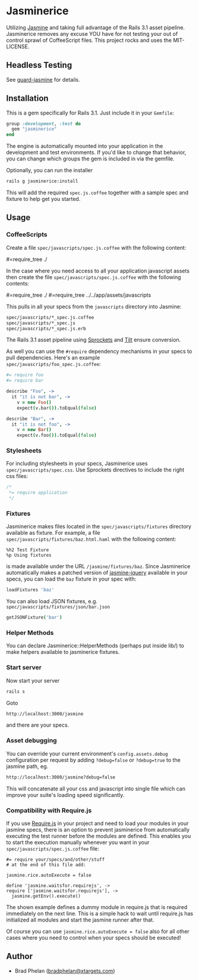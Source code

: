 Jasminerice
===========

Utilizing [Jasmine](http://pivotal.github.com/jasmine/) and taking full advantage
of the Rails 3.1 asset pipeline. Jasminerice removes any excuse YOU have for
not testing your out of control sprawl of CoffeeScript files.
This project rocks and uses the MIT-LICENSE.

Headless Testing
----------------

See [guard-jasmine](https://github.com/netzpirat/guard-jasmine) for details.

Installation
------------

This is a gem specifically for Rails 3.1. Just include it in
your `Gemfile`:

```ruby
group :development, :test do
  gem "jasminerice"
end
```

The engine is automatically mounted into your application in the development
and test environments. If you'd like to change that behavior, you can
change which groups the gem is included in via the gemfile.

Optionally, you can run the installer

```bash
rails g jasminerice:install
```

This will add the required `spec.js.coffee` together with a sample spec and
fixture to help get you started.

Usage
-----

### CoffeeScripts

Create a file `spec/javascripts/spec.js.coffee` with the following content:

  #=require_tree ./

In the case where you need access to all your application javascript assets then create the file `spec/javascripts/spec.js.coffee` with the following contents:

  #=require_tree ./
  #=require_tree ../../app/assets/javascripts

This pulls in all your specs from the `javascripts` directory into Jasmine:

```bash
spec/javascripts/*_spec.js.coffee
spec/javascripts/*_spec.js
spec/javascripts/*_spec.js.erb
```

The Rails 3.1 asset pipeline using [Sprockets](https://github.com/sstephenson/sprockets)
and [Tilt](https://github.com/rtomayko/tilt) ensure conversion.

As well you can use the `#require` dependency mechanisms in your specs to
pull dependencies. Here's an example `spec/javascripts/foo_spec.js.coffee`:

```coffeescript
#= require foo
#= require bar

describe "Foo", ->
  it "it is not bar", ->
    v = new Foo()
    expect(v.bar()).toEqual(false)

describe "Bar", ->
  it "it is not foo", ->
    v = new Bar()
    expect(v.foo()).toEqual(false)
```

### Stylesheets

For including stylesheets in your specs, Jasminerice uses `spec/javascripts/spec.css`.
Use Sprockets directives to include the right css files:

```css
/*
 *= require application
 */
```

### Fixtures

Jasminerice makes files located in the `spec/javascripts/fixtures` directory available
as fixture. For example, a file `spec/javascripts/fixtures/baz.html.haml` with the
following content:

```haml
%h2 Test Fixture
%p Using fixtures
```

is made available under the URL `/jasmine/fixtures/baz`. Since Jasminerice automatically
makes a patched version of [jasmine-jquery](https://github.com/velesin/jasmine-jquery)
available in your specs, you can load the `baz` fixture in your spec with:

```coffeescript
loadFixtures 'baz'
```

You can also load JSON fixtures, e.g. `spec/javascripts/fixtures/json/bar.json`

```coffeescript
getJSONFixture('bar')
```

### Helper Methods
You can declare Jasminerice::HelperMethods (perhaps put inside lib/) to make helpers available to jasminerice fixtures.

### Start server

Now start your server

```bash
rails s
```

Goto

```bash
http://localhost:3000/jasmine
```

and there are your specs.

### Asset debugging

You can override your current environment's `config.assets.debug` configuration per request
by adding `?debug=false` or `?debug=true` to the jasmine path, eg.

```bash
http://localhost:3000/jasmine?debug=false
```

This will concatenate all your css and javascript into single file which can improve your
suite's loading speed significantly.

### Compatibility with Require.js

If you use [Require.js](http://requirejs.org/) in your project and need to load your
modules in your jasmine specs, there is an option to prevent jasminerice from automatically
executing the test runner before the modules are defined. This enables you to start the
execution manually whenever you want in your `spec/javascripts/spec.js.coffee` file:

    #= require your/specs/and/other/stuff
    # at the end of this file add:

    jasmine.rice.autoExecute = false

    define 'jasmine.waitsfor.requirejs', ->
    require ['jasmine.waitsfor.requirejs'], ->
      jasmine.getEnv().execute()

The shown example defines a dummy module in require.js that is required immediately on the next
line. This is a simple hack to wait until require.js has initialized all modules and start the
jasmine runner after that.

Of course you can use `jasmine.rice.autoExecute = false` also for all other cases where you need
to control when your specs should be executed!

Author
------

* Brad Phelan (bradphelan@xtargets.com)
